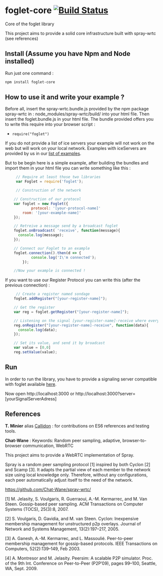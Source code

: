 # foglet-core [![Build Status](https://travis-ci.org/folkvir/foglet-core.svg?branch=master)](https://travis-ci.org/folkvir/foglet-core)
Core of the foglet library

This project aims to provide a solid core infrastructure built with spray-wrtc (see references)

## Install (Assume you have Npm and Node installed)

Run just one command :
```bash
npm install foglet-core
```

## How to use it and write your example ?
Before all, insert the spray-wrtc.bundle.js provided by the npm package spray-wrtc in : node_modules/spray-wrtc/build/ into your html file.
Then insert the foglet.bundle.js in your html file.
The bundle provided offers you to write this require into your browser script :
- ``` require("foglet") ```

If you do not provide a list of ice servers your example will not work on the web but will work on your local network.
Examples with iceServers are provided by us in our [list of examples](https://github.com/folkvir/foglet/tree/master/example).

But to be begin here is a simple example, after building the bundles and import them in your html file you can write something like this :
```javascript
     // Require at least those two libraries
     var Foglet = require('foglet');

     // Construction of the network

    // Construction of our protocol
    var foglet = new Foglet({
			protocol: '[your-protocol-name]'
    	room: '[your-example-name]'
    });

    // Retreive a message send by a broadcast foglet
    foglet.onBroadcast( 'receive', function(message){
      console.log(message);
    });

    // Connect our Foglet to an example
    foglet.connection().then(d => {
			console.log('I\'m connected');
		});

    //Now your example is connected !
```

If you want to use our Register Protocol you can write this (after the previous connection) :

```javascript
     // Create a register named sondage
    foglet.addRegister("[your-register-name]");

    // Get the register
    var reg = foglet.getRegister("[your-register-name]");

    // Listening on the signal [your-register-name]-receive where every data are sent when the register is updated.
    reg.onRegister("[your-register-name]-receive", function(data){
      console.log(data);
    });

    // Set its value, and send it by broadcast
    var value = [0,0]
    reg.setValue(value);
```

## Run

In order to run the library, you have to provide a signaling server compatible with foglet available [here](https://github.com/folkvir/foglet-signaling-server).

Now open http://localhost:3000 or http://localhost:3000?server=[yourSignalServerAdress]


## References

**T. Minier** alias [Callidon](https://github.com/Callidon) :  for contributions on ES6 references and testing tools.

**Chat-Wane** :
Keywords: Random peer sampling, adaptive, browser-to-browser communication, WebRTC

This project aims to provide a WebRTC implementation of Spray.

Spray is a random peer sampling protocol [1] inspired by both Cyclon [2] and Scamp [3]. It adapts the partial view of each member to the network size using local knowledge only. Therefore, without any configurations, each peer automatically adjust itself to the need of the network.

https://github.com/Chat-Wane/spray-wrtc/

[1] M. Jelasity, S. Voulgaris, R. Guerraoui, A.-M. Kermarrec, and M. Van Steen. Gossip-based peer sampling. ACM Transactions on Computer Systems (TOCS), 25(3):8, 2007.

[2] S. Voulgaris, D. Gavidia, and M. van Steen. Cyclon: Inexpensive membership management for unstructured p2p overlays. Journal of Network and Systems Management, 13(2):197–217, 2005.

[3] A. Ganesh, A.-M. Kermarrec, and L. Massoulié. Peer-to-peer membership management for gossip-based protocols. IEEE Transactions on Computers, 52(2):139–149, Feb 2003.

[4] A. Montresor and M. Jelasity. Peersim: A scalable P2P simulator. Proc. of the 9th Int. Conference on Peer-to-Peer (P2P’09), pages 99–100, Seattle, WA, Sept. 2009.
